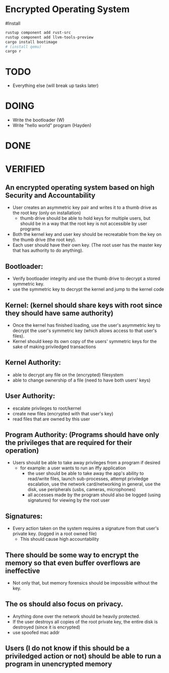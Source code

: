# Encrypted Operating System

#Install

```sh
rustup component add rust-src
rustup component add llvm-tools-preview
cargo install bootimage
# (install qemu)
cargo r
```

# TODO
-   Everything else (will break up tasks later)

# DOING
-   Write the bootloader (W)
-   Write "hello world" program (Hayden)

# DONE

# VERIFIED




## An encrypted operating system based on high Security and Accountability
-   User creates an asymmetric key pair and writes it to a thumb drive as the root key (only on installation)
    - thumb drive should be able to hold keys for multiple users, but should be in a way that the root key is not accessible by user programs
-   Both the kernel key and user key should be recreatable from the key on the thumb drive (the root key).
-   Each user should have their own key. (The root user has the master key that has authority to do anything).

## Bootloader:
-   Verify bootloader integrity and use the thumb drive to decrypt a stored symmetric key.
-   use the symmetric key to decrypt the kernel and jump to the kernel code

## Kernel: (kernel should share keys with root since they should have same authority)
-   Once the kernel has finished loading, use the user's asymmetric key to decrypt the user's symmetric key (which allows access to that user's files).
-   Kernel should keep its own copy of the users' symmetric keys for the sake of making priviledged transactions

## Kernel Authority:
-   able to decrypt any file on the (encrypted) filesystem
-   able to change ownership of a file (need to have both users' keys)

## User Authority:
-   escalate privileges to root/kernel 
-   create new files (encrypted with that user's key)
-   read files that are owned by this user

## Program Authority: (Programs should have only the privileges that are required for their operation)
-   Users should be able to take away privileges from a program if desired
    - for example: a user wants to run an iffy application
        - the user should be able to take away the app's ability to read/write files, launch sub-processes, attempt priviledge escalation, use the network card/networking in general, use the disk, use peripherals (usbs, cameras, microphones)
        - all accesses made by the program should also be logged (using signatures) for viewing by the root user

## Signatures:
-   Every action taken on the system requires a signature from that user's private key. (logged in a root owned file)
    - This should cause high accountability

## There should be some way to encrypt the memory so that even buffer overflows are ineffective
- Not only that, but memory forensics should be impossible without the key.

## The os should also focus on privacy.
- Anything done over the network should be heavily protected.
- If the user destroys all copies of the root private key, the entire disk is destroyed (since it is encrypted)
- use spoofed mac addr


## Users (I do not know if this should be a priviledged action or not) should be able to run a program in unencrypted memory



